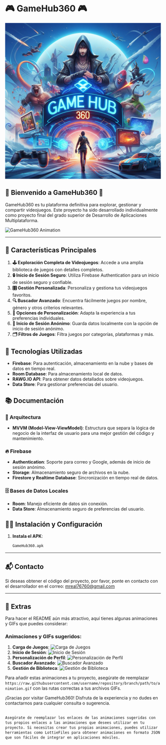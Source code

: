 # 🎮 GameHub360 🎮

![Bienvenida](https://github.com/migueelrb/GameHub360-APK/blob/dac2209681b82dc8d5d792c6e3ecc9b11736f0e3/bienvenida.jpg)

## 🌟 Bienvenido a GameHub360 🌟

GameHub360 es tu plataforma definitiva para explorar, gestionar y compartir videojuegos. Este proyecto ha sido desarrollado individualmente como proyecto final del grado superior de Desarrollo de Aplicaciones Multiplataforma.

![GameHub360 Animation](https://github.com/migueelrb/GameHub360-APK/blob/dac2209681b82dc8d5d792c6e3ecc9b11736f0e3/animation.gif)

---

## 🚀 Características Principales

1. **🕹 Exploración Completa de Videojuegos**: Accede a una amplia biblioteca de juegos con detalles completos.
2. **🔒 Inicio de Sesión Seguro**: Utiliza Firebase Authentication para un inicio de sesión seguro y confiable.
3. **🎛 Gestión Personalizada**: Personaliza y gestiona tus videojuegos favoritos.
4. **🔍 Buscador Avanzado**: Encuentra fácilmente juegos por nombre, género y otros criterios relevantes.
5. **🎨 Opciones de Personalización**: Adapta la experiencia a tus preferencias individuales.
6. **👤 Inicio de Sesión Anónimo**: Guarda datos localmente con la opción de inicio de sesión anónimo.
7. **🗂 Filtros de Juegos**: Filtra juegos por categorías, plataformas y más.

## 📲 Tecnologías Utilizadas

- **Firebase**: Para autenticación, almacenamiento en la nube y bases de datos en tiempo real.
- **Room Database**: Para almacenamiento local de datos.
- **RAWG.IO API**: Para obtener datos detallados sobre videojuegos.
- **Data Store**: Para gestionar preferencias del usuario.

## 📚 Documentación

### 📐 Arquitectura

- **MVVM (Model-View-ViewModel)**: Estructura que separa la lógica de negocio de la interfaz de usuario para una mejor gestión del código y mantenimiento.

### 🔥 Firebase

- **Authentication**: Soporte para correo y Google, además de inicio de sesión anónimo.
- **Storage**: Almacenamiento seguro de archivos en la nube.
- **Firestore y Realtime Database**: Sincronización en tiempo real de datos.

### 🗄 Bases de Datos Locales

- **Room**: Manejo eficiente de datos sin conexión.
- **Data Store**: Almacenamiento seguro de preferencias del usuario.

## 👨‍💻 Instalación y Configuración

1. **Instala el APK**:
   ```bash
   GameHub360.apk
   ```

---

## 📬 Contacto

Si deseas obtener el código del proyecto, por favor, ponte en contacto con el desarrollador en el correo: [mreal76760@gmail.com](mailto:mreal76760@gmail.com)

---

## 🌈 Extras

Para hacer el README aún más atractivo, aquí tienes algunas animaciones y GIFs que puedes considerar:

### Animaciones y GIFs sugeridos:

1. **Carga de Juegos**: ![Carga de Juegos](https://raw.githubusercontent.com/username/repository/branch/path/to/loading-animation.gif)
2. **Inicio de Sesión**: ![Inicio de Sesión](https://raw.githubusercontent.com/username/repository/branch/path/to/login-animation.gif)
3. **Personalización de Perfil**: ![Personalización de Perfil](https://raw.githubusercontent.com/username/repository/branch/path/to/profile-animation.gif)
4. **Buscador Avanzado**: ![Buscador Avanzado](https://raw.githubusercontent.com/username/repository/branch/path/to/search-animation.gif)
5. **Gestión de Biblioteca**: ![Gestión de Biblioteca](https://raw.githubusercontent.com/username/repository/branch/path/to/library-management-animation.gif)

Para añadir estas animaciones a tu proyecto, asegúrate de reemplazar `https://raw.githubusercontent.com/username/repository/branch/path/to/animation.gif` con las rutas correctas a tus archivos GIFs.

¡Gracias por visitar GameHub360! Disfruta de la experiencia y no dudes en contactarnos para cualquier consulta o sugerencia.
```

Asegúrate de reemplazar los enlaces de las animaciones sugeridas con tus propios enlaces a las animaciones que desees utilizar en tu proyecto. Si necesitas crear tus propias animaciones, puedes utilizar herramientas como LottieFiles para obtener animaciones en formato JSON que son fáciles de integrar en aplicaciones móviles.
